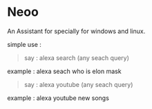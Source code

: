 # Neoo
An Assistant for specially for windows and linux. 

simple use : 
> say : alexa search (any seach query)

example : alexa seach who is elon mask


> say : alexa youtube (any seach query)


example :  alexa youtube new songs
